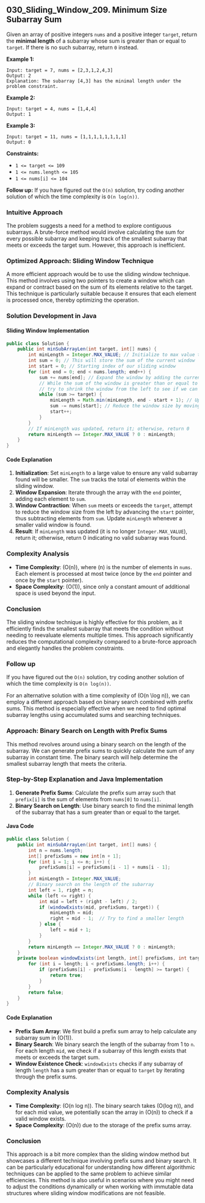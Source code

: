 ## 030_Sliding_Window_209. Minimum Size Subarray Sum

Given an array of positive integers `nums` and a positive integer `target`, return the **minimal length** of a subarray whose sum is greater than or equal to `target`. If there is no such subarray, return `0` instead.

 

**Example 1:**

```
Input: target = 7, nums = [2,3,1,2,4,3]
Output: 2
Explanation: The subarray [4,3] has the minimal length under the problem constraint.
```

**Example 2:**

```
Input: target = 4, nums = [1,4,4]
Output: 1
```

**Example 3:**

```
Input: target = 11, nums = [1,1,1,1,1,1,1,1]
Output: 0
```

 

**Constraints:**

- `1 <= target <= 109`
- `1 <= nums.length <= 105`
- `1 <= nums[i] <= 104`

 

**Follow up:** If you have figured out the `O(n)` solution, try coding another solution of which the time complexity is `O(n log(n))`.



### Intuitive Approach

The problem suggests a need for a method to explore contiguous subarrays. A brute-force method would involve calculating the sum for every possible subarray and keeping track of the smallest subarray that meets or exceeds the target sum. However, this approach is inefficient.

### Optimized Approach: Sliding Window Technique

A more efficient approach would be to use the sliding window technique. This method involves using two pointers to create a window which can expand or contract based on the sum of its elements relative to the target. This technique is particularly suitable because it ensures that each element is processed once, thereby optimizing the operation.

### Solution Development in Java

#### Sliding Window Implementation

```java
public class Solution {
    public int minSubArrayLen(int target, int[] nums) {
        int minLength = Integer.MAX_VALUE; // Initialize to max value to find the minimum later
        int sum = 0; // This will store the sum of the current window
        int start = 0; // Starting index of our sliding window
        for (int end = 0; end < nums.length; end++) {
            sum += nums[end]; // Expand the window by adding the current element
            // While the sum of the window is greater than or equal to the target,
            // try to shrink the window from the left to see if we can get a smaller length
            while (sum >= target) {
                minLength = Math.min(minLength, end - start + 1); // Update the minimum length
                sum -= nums[start]; // Reduce the window size by moving the start pointer
                start++;
            }
        }
        // If minLength was updated, return it; otherwise, return 0
        return minLength == Integer.MAX_VALUE ? 0 : minLength;
    }
}
```

#### Code Explanation

1. **Initialization**: Set `minLength` to a large value to ensure any valid subarray found will be smaller. The `sum` tracks the total of elements within the sliding window.
2. **Window Expansion**: Iterate through the array with the `end` pointer, adding each element to `sum`.
3. **Window Contraction**: When `sum` meets or exceeds the `target`, attempt to reduce the window size from the left by advancing the `start` pointer, thus subtracting elements from `sum`. Update `minLength` whenever a smaller valid window is found.
4. **Result**: If `minLength` was updated (it is no longer `Integer.MAX_VALUE`), return it; otherwise, return 0 indicating no valid subarray was found.

### Complexity Analysis

- **Time Complexity**: (O(n)), where (n) is the number of elements in `nums`. Each element is processed at most twice (once by the `end` pointer and once by the `start` pointer).
- **Space Complexity**: (O(1)), since only a constant amount of additional space is used beyond the input.

### Conclusion

The sliding window technique is highly effective for this problem, as it efficiently finds the smallest subarray that meets the condition without needing to reevaluate elements multiple times. This approach significantly reduces the computational complexity compared to a brute-force approach and elegantly handles the problem constraints.



### Follow up

If you have figured out the `O(n)` solution, try coding another solution of which the time complexity is `O(n log(n))`.

For an alternative solution with a time complexity of \(O(n \log n)\), we can employ a different approach based on binary search combined with prefix sums. This method is especially effective when we need to find optimal subarray lengths using accumulated sums and searching techniques.

### Approach: Binary Search on Length with Prefix Sums

This method revolves around using a binary search on the length of the subarray. We can generate prefix sums to quickly calculate the sum of any subarray in constant time. The binary search will help determine the smallest subarray length that meets the criteria.

### Step-by-Step Explanation and Java Implementation

1. **Generate Prefix Sums**: Calculate the prefix sum array such that `prefix[i]` is the sum of elements from `nums[0]` to `nums[i]`.
2. **Binary Search on Length**: Use binary search to find the minimal length of the subarray that has a sum greater than or equal to the target.

#### Java Code

```java
public class Solution {
    public int minSubArrayLen(int target, int[] nums) {
        int n = nums.length;
        int[] prefixSums = new int[n + 1];
        for (int i = 1; i <= n; i++) {
            prefixSums[i] = prefixSums[i - 1] + nums[i - 1];
        }
        int minLength = Integer.MAX_VALUE;
        // Binary search on the length of the subarray
        int left = 1, right = n;
        while (left <= right) {
            int mid = left + (right - left) / 2;
            if (windowExists(mid, prefixSums, target)) {
                minLength = mid;
                right = mid - 1;  // Try to find a smaller length
            } else {
                left = mid + 1;
            }
        }
        return minLength == Integer.MAX_VALUE ? 0 : minLength;
    }
    private boolean windowExists(int length, int[] prefixSums, int target) {
        for (int i = length; i < prefixSums.length; i++) {
            if (prefixSums[i] - prefixSums[i - length] >= target) {
                return true;
            }
        }
        return false;
    }
}
```

#### Code Explanation

- **Prefix Sum Array**: We first build a prefix sum array to help calculate any subarray sum in \(O(1)\).
- **Binary Search**: We binary search the length of the subarray from 1 to `n`. For each length `mid`, we check if a subarray of this length exists that meets or exceeds the target sum.
- **Window Existence Check**: `windowExists` checks if any subarray of length `length` has a sum greater than or equal to `target` by iterating through the prefix sums.

### Complexity Analysis

- **Time Complexity**: \(O(n log n)\). The binary search takes \(O(log n)\), and for each mid value, we potentially scan the array in \(O(n)\) to check if a valid window exists.
- **Space Complexity**: \(O(n)\) due to the storage of the prefix sums array.

### Conclusion

This approach is a bit more complex than the sliding window method but showcases a different technique involving prefix sums and binary search. It can be particularly educational for understanding how different algorithmic techniques can be applied to the same problem to achieve similar efficiencies. This method is also useful in scenarios where you might need to adjust the conditions dynamically or when working with immutable data structures where sliding window modifications are not feasible.